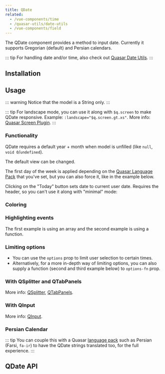 ```yaml
---
title: QDate
related:
  - /vue-components/time
  - /quasar-utils/date-utils
  - /vue-components/field
---
```


The QDate component provides a method to input date. Currently it supports Gregorian (default) and Persian calendars.

::: tip
For handling date and/or time, also check out [Quasar Date Utils](/quasar-utils/date-utils).
:::

## Installation
<doc-installation components="QDate" />

## Usage

::: warning
Notice that the model is a String only.
:::

<doc-example title="Basic" file="QDate/Basic" />

::: tip
For landscape mode, you can use it along with `$q.screen` to make QDate responsive. Example: `:landscape="$q.screen.gt.xs"`. More info: [Quasar Screen Plugin](/options/screen-plugin).
:::

<doc-example title="Landscape" file="QDate/Landscape" />

### Functionality

QDate requires a default year + month when model is unfilled (like `null`, `void 0`/`undefined`).

<doc-example title="Default year month" file="QDate/DefaultYearMonth" />

The default view can be changed.

<doc-example title="Default view" file="QDate/DefaultView" />

The first day of the week is applied depending on the [Quasar Language Pack](/options/quasar-language-packs) that you've set, but you can also force it, like in the example below.

<doc-example title="First day of week" file="QDate/FirstDayOfWeek" />

Clicking on the "Today" button sets date to current user date. Requires the header, so you can't use it along with "minimal" mode:

<doc-example title="Today button" file="QDate/TodayBtn" />

<doc-example title="Disable and readonly" file="QDate/DisableReadonly" />

### Coloring

<doc-example title="Coloring" file="QDate/Color" />

<doc-example title="Dark" file="QDate/Dark" dark />

### Highlighting events

The first example is using an array and the second example is using a function.

<doc-example title="Events" file="QDate/Events" />

<doc-example title="Event color" file="QDate/EventColor" />

### Limiting options

* You can use the `options` prop to limit user selection to certain times.
* Alternatively, for a more in-depth way of limiting options, you can also supply a function (second and third example below) to `options-fn` prop.

<doc-example title="Options" file="QDate/Options" />

### With QSplitter and QTabPanels
<doc-example title="With QSplitter and QTabPanels" file="QDate/Splitter" />

More info: [QSplitter](/vue-components/splitter), [QTabPanels](/vue-components/tab-panels).

### With QInput
<doc-example title="With QInput" file="QDate/Input" />

More info: [QInput](/vue-components/input).

### Persian Calendar
::: tip
You can couple this with a Quasar [language pack](/options/quasar-language-packs) such as Persian (Farsi, `fa-ir`) to have the QDate strings translated too, for the full experience.
:::

<q-btn type="a" href="https://codepen.io/rstoenescu/pen/wOGpZg" target="_blank" label="See example" icon-right="launch" color="primary" />

## QDate API
<doc-api file="QDate" />
